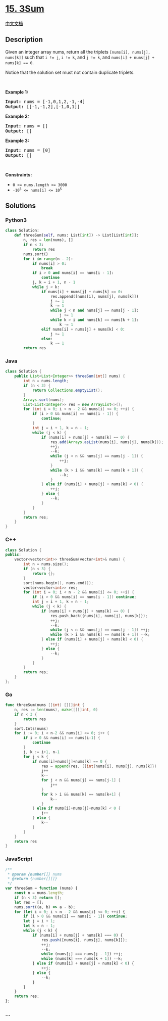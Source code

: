 # [15. 3Sum](https://leetcode.com/problems/3sum)

[中文文档](/solution/0000-0099/0015.3Sum/README.md)

## Description

<p>Given an integer array nums, return all the triplets <code>[nums[i], nums[j], nums[k]]</code> such that <code>i != j</code>, <code>i != k</code>, and <code>j != k</code>, and <code>nums[i] + nums[j] + nums[k] == 0</code>.</p>

<p>Notice that the solution set must not contain duplicate triplets.</p>

<p>&nbsp;</p>
<p><strong>Example 1:</strong></p>
<pre><strong>Input:</strong> nums = [-1,0,1,2,-1,-4]
<strong>Output:</strong> [[-1,-1,2],[-1,0,1]]
</pre><p><strong>Example 2:</strong></p>
<pre><strong>Input:</strong> nums = []
<strong>Output:</strong> []
</pre><p><strong>Example 3:</strong></p>
<pre><strong>Input:</strong> nums = [0]
<strong>Output:</strong> []
</pre>
<p>&nbsp;</p>
<p><strong>Constraints:</strong></p>

<ul>
	<li><code>0 &lt;= nums.length &lt;= 3000</code></li>
	<li><code>-10<sup>5</sup> &lt;= nums[i] &lt;= 10<sup>5</sup></code></li>
</ul>

## Solutions

<!-- tabs:start -->

### **Python3**

```python
class Solution:
    def threeSum(self, nums: List[int]) -> List[List[int]]:
        n, res = len(nums), []
        if n < 3:
            return res
        nums.sort()
        for i in range(n - 2):
            if nums[i] > 0:
                break
            if i > 0 and nums[i] == nums[i - 1]:
                continue
            j, k = i + 1, n - 1
            while j < k:
                if nums[i] + nums[j] + nums[k] == 0:
                    res.append([nums[i], nums[j], nums[k]])
                    j += 1
                    k -= 1
                    while j < n and nums[j] == nums[j - 1]:
                        j += 1
                    while k > i and nums[k] == nums[k + 1]:
                        k -= 1
                elif nums[i] + nums[j] + nums[k] < 0:
                    j += 1
                else:
                    k -= 1
        return res
```

### **Java**

```java
class Solution {
    public List<List<Integer>> threeSum(int[] nums) {
        int n = nums.length;
        if (n < 3) {
            return Collections.emptyList();
        }
        Arrays.sort(nums);
        List<List<Integer>> res = new ArrayList<>();
        for (int i = 0; i < n - 2 && nums[i] <= 0; ++i) {
            if (i > 0 && nums[i] == nums[i - 1]) {
                continue;
            }
            int j = i + 1, k = n - 1;
            while (j < k) {
                if (nums[i] + nums[j] + nums[k] == 0) {
                    res.add(Arrays.asList(nums[i], nums[j], nums[k]));
                    ++j;
                    --k;
                    while (j < n && nums[j] == nums[j - 1]) {
                        ++j;
                    }
                    while (k > i && nums[k] == nums[k + 1]) {
                        --k;
                    }
                } else if (nums[i] + nums[j] + nums[k] < 0) {
                    ++j;
                } else {
                    --k;
                }
            }
        }
        return res;
    }
}
```

### **C++**

```cpp
class Solution {
public:
    vector<vector<int>> threeSum(vector<int>& nums) {
        int n = nums.size();
        if (n < 3) {
            return {};
        }
        sort(nums.begin(), nums.end());
        vector<vector<int>> res;
        for (int i = 0; i < n - 2 && nums[i] <= 0; ++i) {
            if (i > 0 && nums[i] == nums[i - 1]) continue;
            int j = i + 1, k = n - 1;
            while (j < k) {
                if (nums[i] + nums[j] + nums[k] == 0) {
                    res.push_back({nums[i], nums[j], nums[k]});
                    ++j;
                    --k;
                    while (j < n && nums[j] == nums[j - 1]) ++j;
                    while (k > i && nums[k] == nums[k + 1]) --k;
                } else if (nums[i] + nums[j] + nums[k] < 0) {
                    ++j;
                } else {
                    --k;
                }
            }
        }
        return res;
    }
};
```

### **Go**

```go
func threeSum(nums []int) [][]int {
	n, res := len(nums), make([][]int, 0)
	if n < 3 {
		return res
	}
	sort.Ints(nums)
	for i := 0; i < n-2 && nums[i] <= 0; i++ {
		if i > 0 && nums[i] == nums[i-1] {
			continue
		}
		j, k := i+1, n-1
		for j < k {
			if nums[i]+nums[j]+nums[k] == 0 {
				res = append(res, []int{nums[i], nums[j], nums[k]})
				j++
				k--
				for j < n && nums[j] == nums[j-1] {
					j++
				}
				for k > i && nums[k] == nums[k+1] {
					k--
				}
			} else if nums[i]+nums[j]+nums[k] < 0 {
				j++
			} else {
				k--
			}
		}
	}
	return res
}
```

### **JavaScript**

```js
/**
 * @param {number[]} nums
 * @return {number[][]}
 */
var threeSum = function (nums) {
    const n = nums.length;
    if (n < 3) return [];
    let res = [];
    nums.sort((a, b) => a - b);
    for (let i = 0; i < n - 2 && nums[i] <= 0; ++i) {
        if (i > 0 && nums[i] == nums[i - 1]) continue;
        let j = i + 1;
        let k = n - 1;
        while (j < k) {
            if (nums[i] + nums[j] + nums[k] === 0) {
                res.push([nums[i], nums[j], nums[k]]);
                ++j;
                --k;
                while (nums[j] === nums[j - 1]) ++j;
                while (nums[k] === nums[k + 1]) --k;
            } else if (nums[i] + nums[j] + nums[k] < 0) {
                ++j;
            } else {
                --k;
            }
        }
    }
    return res;
};
```

### **...**

```

```

<!-- tabs:end -->
